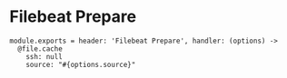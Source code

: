 
# Filebeat Prepare

    module.exports = header: 'Filebeat Prepare', handler: (options) ->
      @file.cache
        ssh: null
        source: "#{options.source}"
